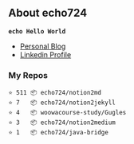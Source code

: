 ## About echo724

<code>**echo Hello World**</code>

- [Personal Blog](https://medium.com/echo-devblog)
- [Linkedin Profile](https://www.linkedin.com/in/eunchan-cho-382001184)

### My Repos
```
⭐️ 511 📦 echo724/notion2md
⭐️ 7   📦 echo724/notion2jekyll
⭐️ 4   📦 woowacourse-study/Gugles
⭐️ 3   📦 echo724/notion2medium
⭐️ 1   📦 echo724/java-bridge
```
